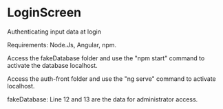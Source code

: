 # LoginScreen

Authenticating input data at login

Requirements: Node.Js, Angular, npm.

Access the fakeDatabase folder and use the "npm start" command to activate the database localhost.

Access the auth-front folder and use the "ng serve" command to activate localhost.

fakeDatabase: Line 12 and 13 are the data for administrator access.


